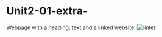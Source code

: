 # Unit2-01-extra-
Webpage with a heading, text and a linked website.
[![linter](https://github.com/helena-rocha/Unit2-01-extra-/workflows/linter/badge.svg)](https://github.com/marketplace/actions/super-linter)
